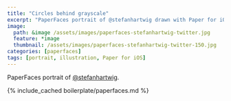```yaml
---
title: "Circles behind grayscale"
excerpt: "PaperFaces portrait of @stefanhartwig drawn with Paper for iOS on an iPad."
image: 
  path: &image /assets/images/paperfaces-stefanhartwig-twitter.jpg 
  feature: *image
  thumbnail: /assets/images/paperfaces-stefanhartwig-twitter-150.jpg
categories: [paperfaces]
tags: [portrait, illustration, Paper for iOS]
---
```


PaperFaces portrait of [@stefanhartwig](https://twitter.com/stefanhartwig).

{% include_cached boilerplate/paperfaces.md %}
